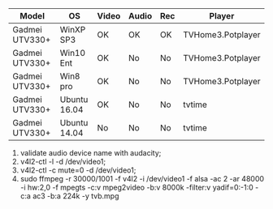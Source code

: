 Model|OS|Video|Audio|Rec|Player
-|-|-|-|-|-
Gadmei UTV330+|WinXP SP3|OK|OK|OK|TVHome3.Potplayer
Gadmei UTV330+|Win10 Ent|OK|No|No|TVHome3.Potplayer
Gadmei UTV330+|Win8 pro|OK|No|No|TVHome3.Potplayer
Gadmei UTV330+|Ubuntu 16.04|OK|No|No|tvtime
Gadmei UTV330+|Ubuntu 14.04|No|No|No|tvtime

1. validate audio device name with audacity;
2. v4l2-ctl -l -d /dev/video1;
3. v4l2-ctl -c mute=0 -d /dev/video1;
4. sudo ffmpeg -r 30000/1001 -f v4l2 -i /dev/video1 -f alsa -ac 2 -ar 48000 -i hw:2,0 -f mpegts -c:v mpeg2video -b:v 8000k -filter:v yadif=0:\-1:0 -c:a ac3 -b:a 224k -y tvb.mpg
